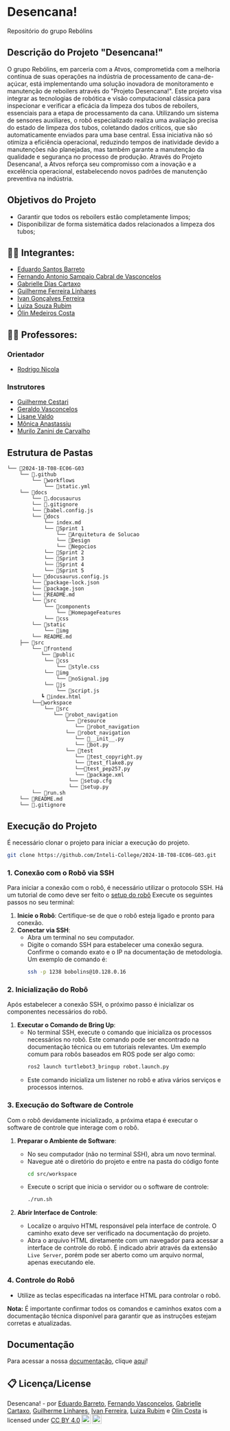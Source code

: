 # Desencana!
Repositório do grupo Rebólins

## Descrição do Projeto "Desencana!"
O grupo Rebólins, em parceria com a Atvos, comprometida com a melhoria contínua de suas operações na indústria de processamento de cana-de-açúcar, está implementando uma solução inovadora de monitoramento e manutenção de reboilers através do "Projeto Desencana!". Este projeto visa integrar as tecnologias de robótica e visão computacional clássica para inspecionar e verificar a eficácia da limpeza dos tubos de reboilers, essenciais para a etapa de processamento da cana. Utilizando um sistema de sensores auxiliares, o robô especializado realiza uma avaliação precisa do estado de limpeza dos tubos, coletando dados críticos, que são automaticamente enviados para uma base central. Essa iniciativa não só otimiza a eficiência operacional, reduzindo tempos de inatividade devido a manutenções não planejadas, mas também garante a manutenção da qualidade e segurança no processo de produção. Através do Projeto Desencana!, a Atvos reforça seu compromisso com a inovação e a excelência operacional, estabelecendo novos padrões de manutenção preventiva na indústria.
## Objetivos do Projeto
- Garantir que todos os reboilers estão completamente limpos;
- Disponibilizar de forma sistemática dados relacionados a limpeza dos tubos;

## 👨‍🎓 Integrantes: 
- <a href="https://www.linkedin.com/in/eduardosbarreto/">Eduardo Santos Barreto</a>
- <a href="https://www.linkedin.com/in/fernando-vasconcellos-/">Fernando Antonio Sampaio Cabral de Vasconcelos</a>
- <a href="https://www.linkedin.com/in/eduardo-franca-porto/">Gabrielle Dias Cartaxo</a>
- <a href="https://www.linkedin.com/in/guilherme-ferreira-linhares-8638411a1/">Guilherme Ferreira Linhares</a>
- <a href="https://www.linkedin.com/in/naruto/">Ivan Gonçalves Ferreira</a>
- <a href="https://www.linkedin.com/in/luiza-rubim/">Luiza Souza Rubim</a>
- <a href="https://www.linkedin.com/in/olincosta/">Ólin Medeiros Costa</a>

## 👩‍🏫 Professores:
### Orientador
- <a href="https://www.linkedin.com/in/rodrigo-mangoni-nicola-537027158/">Rodrigo Nicola</a>
### Instrutores
- <a href="https://www.linkedin.com/in/gui-cestari/">Guilherme Cestari</a>
- <a href="https://www.inteli.edu.br/">Geraldo Vasconcelos</a> 
- <a href="https://www.linkedin.com/in/lisane-valdo/">Lisane Valdo</a> 
- <a href="https://www.linkedin.com/in/monica-anastassiu-d-sc-2568522/">Mônica Anastassiu</a>
- <a href="https://www.linkedin.com/in/murilo-zanini-de-carvalho-0980415b/">Murilo Zanini de Carvalho</a>

## Estrutura de Pastas
```
└── 📂2024-1B-T08-EC06-G03
    └── 📂.github
        └── 📂workflows
            └── 📜static.yml
    └── 📂docs
        └── 📂.docusaurus
        └── 📜.gitignore
        └── 📜babel.config.js
        └── 📂docs
            └── index.md
            └── 📂Sprint 1
                └── 📂Arquitetura de Solucao
                └── 📂Design
                └── 📂Negocios
            └── 📂Sprint 2
            └── 📂Sprint 3
            └── 📂Sprint 4
            └── 📂Sprint 5
        └── 📜docusaurus.config.js
        └── 📜package-lock.json
        └── 📜package.json
        └── 📜README.md
        └── 📂src
            └── 📂components
                └── 📂HomepageFeatures
            └── 📂css
        └── 📂static
            └── 📂img
        └── README.md
    ├── 📂src
        └── 📂frontend
           └── 📂public
            └── 📂css
                └── 📜style.css
            └── 📂img
                └── 📜noSignal.jpg
            └── 📂js
                └── 📜script.js
           ┗ 📜index.html
        └──📂workspace
            └── 📂src
               └── 📂robot_navigation
                   └── 📂resource
                      └── 📜robot_navigation
                   └── 📂robot_navigation
                      └── 📜__init__.py
                      └── 📜bot.py
                   └── 📂test
                      └── 📜test_copyright.py
                      └── 📜test_flake8.py
                      └──📜test_pep257.py
                      └── 📜package.xml
                    └── 📜setup.cfg
                    └── 📜setup.py
        └── 📜run.sh
    └── 📜README.md
    └── 📜.gitignore
```

## Execução do Projeto

É necessário clonar o projeto para iniciar a execução do projeto.

```sh
git clone https://github.com/Inteli-College/2024-1B-T08-EC06-G03.git
```
### 1. Conexão com o Robô via SSH
Para iniciar a conexão com o robô, é necessário utilizar o protocolo SSH. Há um tutorial de como deve ser feito o [setup do robô](https://inteli-college.github.io/2024-1B-T08-EC06-G03/Sprint%202/Metodologia) Execute os seguintes passos no seu terminal:

1. **Inicie o Robô**: Certifique-se de que o robô esteja ligado e pronto para conexão.
2. **Conectar via SSH**:
   - Abra um terminal no seu computador.
   - Digite o comando SSH para estabelecer uma conexão segura. Confirme o comando exato e o IP na documentação de metodologia. Um exemplo de comando é:
     ```bash
     ssh -p 1238 bobolins@10.128.0.16
     ```

### 2. Inicialização do Robô
Após estabelecer a conexão SSH, o próximo passo é inicializar os componentes necessários do robô.

1. **Executar o Comando de Bring Up**:
   - No terminal SSH, execute o comando que inicializa os processos necessários no robô. Este comando pode ser encontrado na documentação técnica ou em tutoriais relevantes. Um exemplo comum para robôs baseados em ROS pode ser algo como:
     ```bash
     ros2 launch turtlebot3_bringup robot.launch.py
     ```
   - Este comando inicializa um listener no robô e ativa vários serviços e processos internos.

### 3. Execução do Software de Controle
Com o robô devidamente inicializado, a próxima etapa é executar o software de controle que interage com o robô.

1. **Preparar o Ambiente de Software**:
   - No seu computador (não no terminal SSH), abra um novo terminal.
   - Navegue até o diretório do projeto e entre na pasta do código fonte 
     ```bash
     cd src/workspace
     ```
   - Execute o script que inicia o servidor ou o software de controle:
     ```bash
     ./run.sh
     ```

2. **Abrir Interface de Controle**:
   - Localize o arquivo HTML responsável pela interface de controle. O caminho exato deve ser verificado na documentação do projeto.
   - Abra o arquivo HTML diretamente com um navegador para acessar a interface de controle do robô. É indicado abrir através da extensão `Live Server`, porém pode ser aberto como um arquivo normal, apenas executando ele.

### 4. Controle do Robô
- Utilize as teclas especificadas na interface HTML para controlar o robô.

**Nota:** É importante confirmar todos os comandos e caminhos exatos com a documentação técnica disponível para garantir que as instruções estejam corretas e atualizadas.

## Documentação

Para acessar a nossa [documentação](https://inteli-college.github.io/2024-1B-T08-EC06-G03/), clique [aqui](https://inteli-college.github.io/2024-1B-T08-EC06-G03/)!

## 📋 Licença/License
<p xmlns:cc="http://creativecommons.org/ns#" xmlns:dct="http://purl.org/dc/terms/"><span property="dct:title">Desencana!</span> - por <span property="cc:attributionName"> <a href="https://www.linkedin.com/in/eduardosbarreto/">Eduardo Barreto</a>, <a href="https://www.linkedin.com/in/fernando-vasconcellos-/">Fernando Vasconcelos</a>, <a href="https://www.linkedin.com/in/eduardo-franca-porto/">Gabrielle Cartaxo</a>, <a href="https://www.linkedin.com/in/guilherme-ferreira-linhares-8638411a1/">Guilherme Linhares</a>, <a href="https://www.linkedin.com/in/naruto/">Ivan Ferreira</a>, <a href="hhttps://www.linkedin.com/in/luiza-rubim/">Luiza Rubim</a> e <a href="https://www.linkedin.com/in/olincosta/">Olin Costa</a></span> is licensed under <a href="http://creativecommons.org/licenses/by/4.0/?ref=chooser-v1" target="_blank" rel="license noopener noreferrer" style="display:inline-block;">CC BY 4.0<img style="height:22px!important;margin-left:3px;vertical-align:text-bottom;" src="https://mirrors.creativecommons.org/presskit/icons/cc.svg?ref=chooser-v1"><img style="height:22px!important;margin-left:3px;vertical-align:text-bottom;" src="https://mirrors.creativecommons.org/presskit/icons/by.svg?ref=chooser-v1"></a></p>
